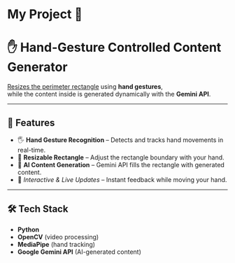 ﻿# My Project 🚀

# ✋ Hand-Gesture Controlled Content Generator  

<u>Resizes the perimeter rectangle</u> using **hand gestures**,  
while the content inside is generated dynamically with the  **Gemini API**.  

---

## 🚀 Features  
- 🖐️ **Hand Gesture Recognition** – Detects and tracks hand movements in real-time.  
- 🔲 **Resizable Rectangle** – Adjust the rectangle boundary with your hand.  
- 🤖 **AI Content Generation** – Gemini API fills the rectangle with generated content.  
- 🎨 *Interactive & Live Updates* – Instant feedback while moving your hand.  

---

## 🛠 Tech Stack  
- **Python**  
- **OpenCV**  (video processing)  
- **MediaPipe**  (hand tracking)  
- **Google Gemini API**  (AI-generated content)  


